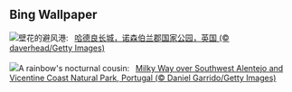## Bing Wallpaper
![](https://www.bing.com/th?id=OHR.HadriansWallUK_ZH-CN9203571422_UHD.jpg&w=1000)壁花的避风港:&nbsp;&ensp;[哈德良长城，诺森伯兰郡国家公园，英国 (© daverhead/Getty Images)](https://www.bing.com/th?id=OHR.HadriansWallUK_ZH-CN9203571422_UHD.jpg)
<br><br/>
![](https://www.bing.com/th?id=OHR.MilkyWayPortugal_EN-US3289730564_UHD.jpg&w=1000)A rainbow's nocturnal cousin:&nbsp;&ensp;[Milky Way over Southwest Alentejo and Vicentine Coast Natural Park, Portugal (© Daniel Garrido/Getty Images)](https://www.bing.com/th?id=OHR.MilkyWayPortugal_EN-US3289730564_UHD.jpg)
<br><br/>

